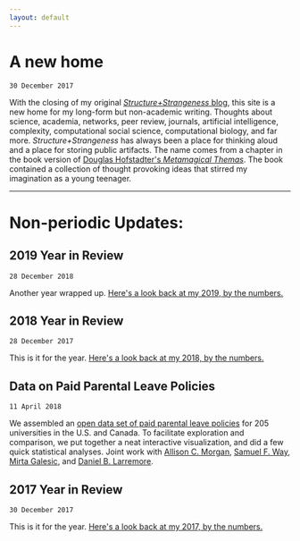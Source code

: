 ```yaml
---
layout: default
---
```


# A new home
```30 December 2017```

With the closing of my original [*Structure+Strangeness* blog](http://www.cs.unm.edu/~aaron/blog/), this site is a new home for my long-form but non-academic writing. Thoughts about science, academia, networks, peer review, journals, artificial intelligence, complexity, computational social science, computational biology, and far more. *Structure+Strangeness* has always been a place for thinking aloud and a place for storing public artifacts. The name comes from a chapter in the book version of [Douglas Hofstadter's *Metamagical Themas*](https://en.wikipedia.org/wiki/Metamagical_Themas). The book contained a collection of thought provoking ideas that stirred my imagination as a young teenager.

-----

# Non-periodic Updates:

## 2019 Year in Review
```28 December 2018```

Another year wrapped up. [Here's a look back at my 2019, by the numbers.](2019_YiR)

## 2018 Year in Review
```28 December 2017```

This is it for the year. [Here's a look back at my 2018, by the numbers.](2018_YiR)

## Data on Paid Parental Leave Policies
```11 April 2018```

We assembled an [open data set of paid parental leave policies](https://aaronclauset.github.io/parental-leave/) for 205 universities in the U.S. and Canada. To facilitate exploration and comparison, we put together a neat interactive visualization, and did a few quick statistical analyses. Joint work with [Allison C. Morgan](https://allisonmorgan.github.io), [Samuel F. Way](http://samfway.com), [Mirta Galesic](https://sites.google.com/site/mirtagalesic/), and [Daniel B. Larremore](http://danlarremore.com).

## 2017 Year in Review
```30 December 2017```

This is it for the year. [Here's a look back at my 2017, by the numbers.](2017_YiR)
